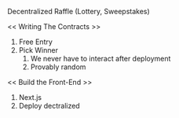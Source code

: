 Decentralized Raffle (Lottery, Sweepstakes)

<< Writing The Contracts >>

1. Free Entry
2. Pick Winner
    1. We never have to interact after deployment
    2. Provably random

<< Build the Front-End >>

1. Next.js
2. Deploy dectralized